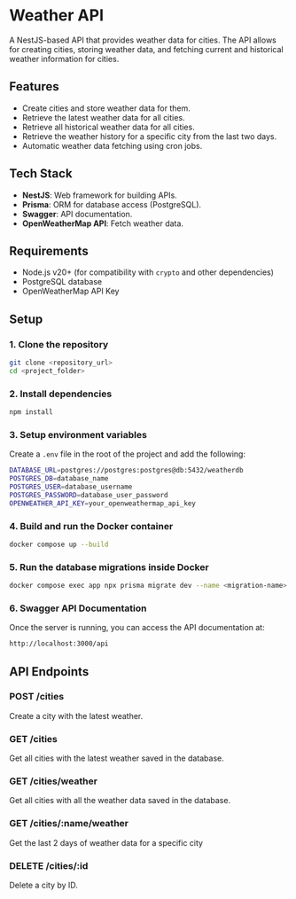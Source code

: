 # Weather API

A NestJS-based API that provides weather data for cities. The API allows for creating cities, storing weather data, and fetching current and historical weather information for cities.

## Features

- Create cities and store weather data for them.
- Retrieve the latest weather data for all cities.
- Retrieve all historical weather data for all cities.
- Retrieve the weather history for a specific city from the last two days.
- Automatic weather data fetching using cron jobs.

## Tech Stack

- **NestJS**: Web framework for building APIs.
- **Prisma**: ORM for database access (PostgreSQL).
- **Swagger**: API documentation.
- **OpenWeatherMap API**: Fetch weather data.

## Requirements

- Node.js v20+ (for compatibility with `crypto` and other dependencies)
- PostgreSQL database
- OpenWeatherMap API Key

## Setup

### 1. Clone the repository

```bash
git clone <repository_url>
cd <project_folder>
```

### 2. Install dependencies

```bash
npm install
```

### 3. Setup environment variables
Create a `.env` file in the root of the project and add the following:

```bash
DATABASE_URL=postgres://postgres:postgres@db:5432/weatherdb
POSTGRES_DB=database_name
POSTGRES_USER=database_username
POSTGRES_PASSWORD=database_user_password
OPENWEATHER_API_KEY=your_openweathermap_api_key
```

### 4. Build and run the Docker container
```bash
docker compose up --build
```

### 5. Run the database migrations inside Docker
```bash
docker compose exec app npx prisma migrate dev --name <migration-name>
```

### 6. Swagger API Documentation
Once the server is running, you can access the API documentation at:

```bash
http://localhost:3000/api
```

## API Endpoints

### POST /cities

Create a city with the latest weather.


### GET /cities

Get all cities with the latest weather saved in the database.


### GET /cities/weather

Get all cities with all the weather data saved in the database.


### GET /cities/:name/weather

Get the last 2 days of weather data for a specific city


### DELETE /cities/:id

Delete a city by ID.